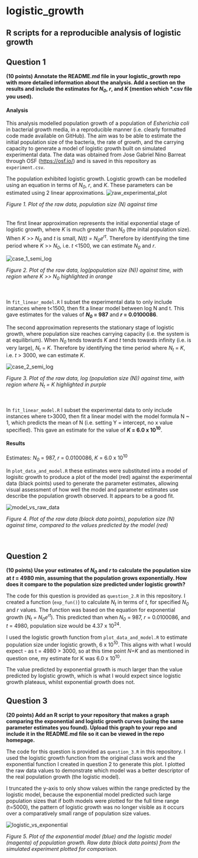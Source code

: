 # logistic_growth
R scripts for a reproducible analysis of logistic growth
----
## Question 1 
<b>(10 points) Annotate the README.md file in your logistic_growth repo with more detailed information about the analysis. Add a section on the results and include the estimates for <i>N<sub>0</sub></i>, <i>r</i>, and <i>K</i> (mention which *.csv file you used).</b>
#### Analysis
This analysis modelled population growth of a population of <i>Esherichia coli</i> in bacterial growth media, in a reproducible manner (i.e. clearly formatted code made available on GitHub). The aim was to be able to estimate the initial population size of the bacteria, the rate of growth, and the carrying capacity to generate a model of logistic growth built on simulated experimental data. 
The data was obtained from Jose Gabriel Nino Barreat through OSF (https://osf.io/) and is saved in this repository as `experiment.csv`. 

The population exhibited logistic growth. Logistic growth can be modelled using an equation in terms of <i>N<sub>0</sub></i>, <i>r</i>, and <i>K</i>. These parameters can be estimated using 2 linear approximations. 
![raw_experimental_plot](https://github.com/user-attachments/assets/8eec56b8-c6a0-490c-9d49-a1ba04b75fad)
<figcaption><i>Figure 1. Plot of the raw data, population size (N) against time</i></figcaption>
<br></br>
The first linear approximation represents the initial exponential stage of logistic growth, where <i>K</i> is much greater than <i>N<sub>0</sub></i> (the inital population size). When <i>K</i> >> <i>N<sub>0</sub></i> and <i>t</i> is small, <i>N(t) = N<sub>0</sub>e<sup>rt</sup></i>.
Therefore by identifying the time period where <i>K</i> >> <i>N<sub>0</sub></i>, i.e. <i>t</i> <1500, we can estimate <i>N<sub>0</sub></i> and <i>r</i>.
  
![case_1_semi_log](https://github.com/user-attachments/assets/0689a4db-b16a-4cd7-92cd-5d041389ba74)
<figcaption><i>Figure 2. Plot of the raw data, log(population size (N)) against time, with region where K >> N<sub>0</sub> highlighted in orange </i></figcaption>
<br></br>

In `fit_linear_model.R` I subset the experimental data to only include instances where t<1500, then fit a linear model between log N and t. This gave estimates for the values of <b><i>N<sub>0</sub></i> = 987</b> and <b><i>r</i> = 0.0100086</b>.

The second approximation represents the stationary stage of logistic growth, where population size reaches carrying capacity (i.e. the system is at equilibrium). When <i>N<sub>0</sub></i> tends towards <i>K</i> and <i>t</i> tends towards infinity (i.e. is very large), <i>N<sub>t</sub></i> = <i>K</i>.
Therefore by identifying the time period where <i>N<sub>t</sub></i> = <i>K</i>, i.e. <i>t</i> > 3000, we can estimate <i>K</i>.

![case_2_semi_log](https://github.com/user-attachments/assets/ad5c955b-ef55-4927-8fdb-f106bf0893cb)
<figcaption><i>Figure 3. Plot of the raw data, log (population size (N)) against time, with region where N<sub>t</sub> = K highlighted in purple </i></figcaption>
<br></br>

In `fit_linear_model.R` I subset the experimental data to only include instances where t>3000, then fit a linear model with the model formula N ~ 1, which predicts the mean of N (i.e. setting Y = intercept, no x value specified). This gave an estimate for the value of <b><i>K</i> = 6.0 x 10<sup>10</sup></b>.

#### Results
Estimates:
<i>N<sub>0</sub></i> = 987, <i>r</i> = 0.0100086, <i>K</i> = 6.0 x 10<sup>10</sup>

In `plot_data_and_model.R` these estimates were substituted into a model of logisitc growth to produce a plot of the model (red) against the experimental data (black points) used to generate the parameter estimates, allowing visual assessment of how well the model and parameter estimates use describe the population growth observed. It appears to be a good fit.

![model_vs_raw_data](https://github.com/user-attachments/assets/a86f2909-b4dc-4b32-9b57-624ca154cda0)
<figcaption><i>Figure 4. Plot of the raw data (black data points), population size (N) against time, compared to the values predicted by the model (red) </i></figcaption>
<br></br>

## Question 2 
<b>(10 points) Use your estimates of <i>N<sub>0</sub> </i>and <i>r</i> to calculate the population size at <i>t</i> = 4980 min, assuming that the population grows exponentially. How does it compare to the population size predicted under logistic growth?</b>

The code for this question is provided as `question_2.R` in this repository. I created a function (`exp_fun()`) to calculate <i>N<sub>t</sub></i> in terms of <i>t</i>, for specified <i>N<sub>0</sub> </i>and <i>r</i> values. The function was based on the equation for exponential growth (<i>N<sub>t</sub> = N<sub>0</sub>e<sup>rt</sup></i>). 
This predicted than when <i>N<sub>0</sub></i> = 987, <i>r</i> = 0.0100086, and <i>t</i> = 4980, population size would be  4.37 x 10<sup>24</sup>. 

I used the logistic growth function from `plot_data_and_model.R` to estimate population size under logistic growth, 6 x 10<sup>10</sup>. This aligns with what I would expect - as t = 4980 > 3000, so at this time point <i>N=K</i> and as mentioned in question one, my estimate for K was 6.0 x 10<sup>10</sup>.

The value predicted by exponential growth is much larger than the value predicted by logistic growth, which is what I would expect since logistic growth plateaus, whilst exponential growth does not. 

## Question 3 
<b>(20 points) Add an R script to your repository that makes a graph comparing the exponential and logistic growth curves (using the same parameter estimates you found). Upload this graph to your repo and include it in the README.md file so it can be viewed in the repo homepage.</b>

The code for this question is provided as `question_3.R` in this repository. I used the logistic growth function from the original class work and the exponential function I created in question 2 to generate this plot. I plotted the raw data values to demonstrate which model was a better descriptor of the real population growth (the logistic model).

I truncated the y-axis to only show values within the range predicted by the logistic model, because the exponential model predicted such large population sizes that if both models were plotted for the full time range (t=5000), the pattern of logistic growth was no longer visible as it occurs over a comparatively small range of population size values.

![logistic_vs_exponential](https://github.com/user-attachments/assets/5a01f6e7-088f-4dad-9384-6773821118c8)
<figcaption><i>Figure 5. Plot of the exponential model (blue) and the logistic model (magenta) of population growth. Raw data (black data points) from the simulated experiment plotted for comparison.</i></figcaption>
